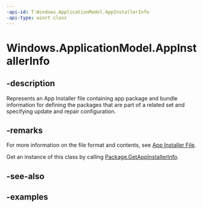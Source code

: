 ```yaml
---
-api-id: T:Windows.ApplicationModel.AppInstallerInfo
-api-type: winrt class
---
```


# Windows.ApplicationModel.AppInstallerInfo

<!--
public sealed class AppInstallerInfo
-->


## -description

Represents an App Installer file containing app package and bundle information for defining the packages that are part of a related set and specifying update and repair configuration.

## -remarks

For more information on the file format and contents, see [App Installer File](/uwp/schemas/appinstallerschema/app-installer-file).

Get an instance of this class by calling [Package.GetAppInstallerInfo](package_getappinstallerinfo_627300881.md).

## -see-also

## -examples



